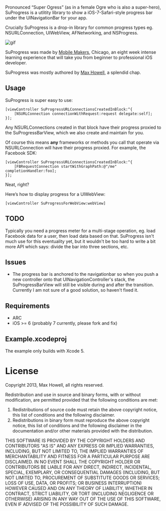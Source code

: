 Pronounced “Super Ogress” (as in a female Ogre who is also a super-hero),
SuProgress is a utlitity library to show a iOS-7-Safari-style progress bar under
the UINavigationBar for your app.

Crucially SuProgress is a drop-in library for common progress types eg.
NSURLConnection, UIWebView, AFNetworking, and NSProgress.

![gif](http://methylblue.com/images/SuProgressExample.gif)

SuProgress was made by [Mobile Makers][mm], Chicago, an eight week intense
learning experience that will take you from beginner to professional iOS
developer.

SuProgress was mostly authored by [Max Howell][mxcl], a splendid chap.

Usage
-----
SuProgress is super easy to use:

```objc
[viewController SuProgressURLConnectionsCreatedInBlock:^{
	[NSURLConnection connectionWithRequest:request delegate:self];
}];
```

Any NSURLConnections created in that block have their progress proxied to the
SuProgressBarView, which we also create and maintain for you.

Of course this means **any** frameworks or methods you call that operate via
NSURLConnection will have their progress proxied. For example, the Facebook SDK:

```objc
[viewController SuProgressURLConnectionsCreatedInBlock:^{
	[FBRequestConnection startWithGraphPath:@"/me" completionHandler:foo];
}];
```

Neat, right?

Here’s how to display progress for a UIWebView:

```objc
[viewController SuProgressForWebView:webView]
```

TODO
----
Typically you need a progress meter for a multi-stage operation, eg. load
Facebook data for a user, then load data based on that. SuProgress isn't much
use for this eventuality yet, but it wouldn't be too hard to write a bit more
API which says: divide the bar into three sections, etc.

Issues
------
* The progress bar is anchored to the navigationbar so when you push a new controller onto that UINavigationController's stack, the SuProgressBarView will still be visible during and after the transition. Currently I am not sure of a good solution, so haven't fixed it.

Requirements
------------
* ARC
* iOS >= 6 (probably 7 currently, please fork and fix)

Example.xcodeproj
-----------------
The example only builds with Xcode 5.

License
=======
Copyright 2013, Max Howell, all rights reserved.

Redistribution and use in source and binary forms, with or without modification, are permitted provided that the following conditions are met:

1. Redistributions of source code must retain the above copyright notice, this list of conditions and the following disclaimer.
2. Redistributions in binary form must reproduce the above copyright notice, this list of conditions and the following disclaimer in the documentation and/or other materials provided with the distribution.

THIS SOFTWARE IS PROVIDED BY THE COPYRIGHT HOLDERS AND CONTRIBUTORS "AS IS" AND ANY EXPRESS OR IMPLIED WARRANTIES, INCLUDING, BUT NOT LIMITED TO, THE IMPLIED WARRANTIES OF MERCHANTABILITY AND FITNESS FOR A PARTICULAR PURPOSE ARE DISCLAIMED. IN NO EVENT SHALL THE COPYRIGHT HOLDER OR CONTRIBUTORS BE LIABLE FOR ANY DIRECT, INDIRECT, INCIDENTAL, SPECIAL, EXEMPLARY, OR CONSEQUENTIAL DAMAGES (INCLUDING, BUT NOT LIMITED TO, PROCUREMENT OF SUBSTITUTE GOODS OR SERVICES; LOSS OF USE, DATA, OR PROFITS; OR BUSINESS INTERRUPTION) HOWEVER CAUSED AND ON ANY THEORY OF LIABILITY, WHETHER IN CONTRACT, STRICT LIABILITY, OR TORT (INCLUDING NEGLIGENCE OR OTHERWISE) ARISING IN ANY WAY OUT OF THE USE OF THIS SOFTWARE, EVEN IF ADVISED OF THE POSSIBILITY OF SUCH DAMAGE.

[mm]:http://mobilemakers.co
[mxcl]:http://mxcl.github.io

